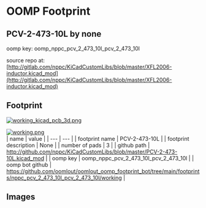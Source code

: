 # OOMP Footprint  
## PCV-2-473-10L  by none  
  
oomp key: oomp_nppc_pcv_2_473_10l_pcv_2_473_10l  
  
source repo at: [http://gitlab.com/nppc/KiCadCustomLibs/blob/master/XFL2006-inductor.kicad_mod](http://gitlab.com/nppc/KiCadCustomLibs/blob/master/XFL2006-inductor.kicad_mod)  
## Footprint  
  
[![working_kicad_pcb_3d.png](working_kicad_pcb_3d_600.png)](working_kicad_pcb_3d.png)  
  
[![working.png](working_600.png)](working.png)  
| name | value | 
| --- | --- | 
| footprint name | PCV-2-473-10L | 
| footprint description | None | 
| number of pads | 3 | 
| github path | http://github.com/nppc/KiCadCustomLibs/blob/master/PCV-2-473-10L.kicad_mod | 
| oomp key | oomp_nppc_pcv_2_473_10l_pcv_2_473_10l | 
| oomp bot github | https://github.com/oomlout/oomlout_oomp_footprint_bot/tree/main/footprints/nppc_pcv_2_473_10l_pcv_2_473_10l/working | 
## Images  
